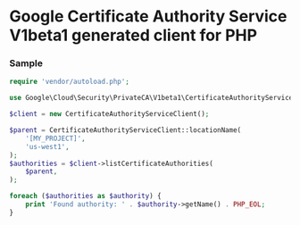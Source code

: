 # Google Certificate Authority Service V1beta1 generated client for PHP

### Sample

```php
require 'vendor/autoload.php';

use Google\Cloud\Security\PrivateCA\V1beta1\CertificateAuthorityServiceClient;

$client = new CertificateAuthorityServiceClient();

$parent = CertificateAuthorityServiceClient::locationName(
    '[MY_PROJECT]',
    'us-west1',
);
$authorities = $client->listCertificateAuthorities(
    $parent,
);

foreach ($authorities as $authority) {
    print 'Found authority: ' . $authority->getName() . PHP_EOL;
}
```

